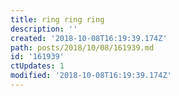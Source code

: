 ```yaml
---
title: ring ring ring
description: ''
created: '2018-10-08T16:19:39.174Z'
path: posts/2018/10/08/161939.md
id: '161939'
ctUpdates: 1
modified: '2018-10-08T16:19:39.174Z'
---
```

